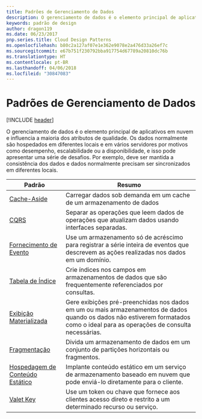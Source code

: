 ```yaml
---
title: Padrões de Gerenciamento de Dados
description: O gerenciamento de dados é o elemento principal de aplicativos em nuvem e influencia a maioria dos atributos de qualidade. Os dados normalmente são hospedados em diferentes locais e em vários servidores por motivos como desempenho, escalabilidade ou a disponibilidade, e isso pode apresentar uma série de desafios. Por exemplo, deve ser mantida a consistência dos dados e dados normalmente precisam ser sincronizados em diferentes locais.
keywords: padrão de design
author: dragon119
ms.date: 06/23/2017
pnp.series.title: Cloud Design Patterns
ms.openlocfilehash: b80c2a127af07e1e362e9078e2a476d33a26ef7c
ms.sourcegitcommit: e67b751f230792bba917754d67789a20810dc76b
ms.translationtype: HT
ms.contentlocale: pt-BR
ms.lasthandoff: 04/06/2018
ms.locfileid: "30847083"
---
```

# <a name="data-management-patterns"></a>Padrões de Gerenciamento de Dados

[!INCLUDE [header](../../_includes/header.md)]

O gerenciamento de dados é o elemento principal de aplicativos em nuvem e influencia a maioria dos atributos de qualidade. Os dados normalmente são hospedados em diferentes locais e em vários servidores por motivos como desempenho, escalabilidade ou a disponibilidade, e isso pode apresentar uma série de desafios. Por exemplo, deve ser mantida a consistência dos dados e dados normalmente precisam ser sincronizados em diferentes locais.


|                        Padrão                         |                                                                  Resumo                                                                  |
|--------------------------------------------------------|-------------------------------------------------------------------------------------------------------------------------------------------|
|            [Cache-Aside](../cache-aside.md)            |                                            Carregar dados sob demanda em um cache de um armazenamento de dados                                             |
|                   [CQRS](../cqrs.md)                   |                    Separar as operações que leem dados de operações que atualizam dados usando interfaces separadas.                     |
|         [Fornecimento de Evento](../event-sourcing.md)         |               Use um armazenamento só de acréscimo para registrar a série inteira de eventos que descrevem as ações realizadas nos dados em um domínio.               |
|            [Tabela de Índice](../index-table.md)            |                         Crie índices nos campos em armazenamentos de dados que são frequentemente referenciados por consultas.                          |
|      [Exibição Materializada](../materialized-view.md)      | Gere exibições pré-preenchidas nos dados em um ou mais armazenamentos de dados quando os dados não estiverem formatados como o ideal para as operações de consulta necessárias. |
|               [Fragmentação](../sharding.md)               |                                    Divida um armazenamento de dados em um conjunto de partições horizontais ou fragmentos.                                     |
| [Hospedagem de Conteúdo Estático](../static-content-hosting.md) |                   Implante conteúdo estático em um serviço de armazenamento baseado em nuvem que pode enviá-lo diretamente para o cliente.                    |
|              [Valet Key](../valet-key.md)              |                 Use um token ou chave que fornece aos clientes acesso direto e restrito a um determinado recurso ou serviço.                 |


